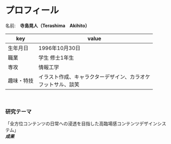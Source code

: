 # プロフィール

名前:　**寺島晃人（Terashima　Akihito）** 

|key|value|
|----|----|
|生年月日|1996年10月30日|
|職業|学生 修士1年生|
|専攻|情報工学|
|趣味・特技|イラスト作成、キャラクターデザイン、カラオケ<br>フットサル、談笑|

<br>

### 研究テーマ
「全方位コンテンツの日常への浸透を目指した高臨場感コンテンツデザインシステム」<br>
 ***成果***

